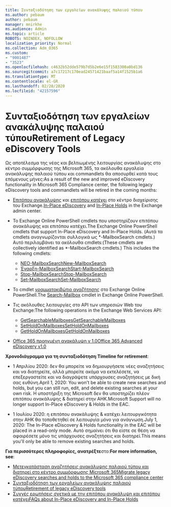 ```yaml
---
title: Συνταξιοδότηση των εργαλείων ανακάλυψης παλαιού τύπου
ms.author: pebaum
author: pebaum
manager: mnirkhe
ms.audience: Admin
ms.topic: article
ROBOTS: NOINDEX, NOFOLLOW
localization_priority: Normal
ms.collection: Adm_O365
ms.custom:
- "9001487"
- "3523"
ms.openlocfilehash: c4632b52dde579b7d5b2e6e15f1583300a0bd136
ms.sourcegitcommit: a7c17217c170ead24571421baaf5a14f1525b1a6
ms.translationtype: MT
ms.contentlocale: el-GR
ms.lasthandoff: 02/20/2020
ms.locfileid: "42157596"
---
```

# <a name="retirement-of-legacy-ediscovery-tools"></a><span data-ttu-id="7f882-102">Συνταξιοδότηση των εργαλείων ανακάλυψης παλαιού τύπου</span><span class="sxs-lookup"><span data-stu-id="7f882-102">Retirement of Legacy eDiscovery Tools</span></span>

<span data-ttu-id="7f882-103">Ως αποτέλεσμα της νέας και βελτιωμένης λειτουργίας ανακάλυψης στο κέντρο συμμόρφωσης της Microsoft 365, τα ακόλουθα εργαλεία ανακάλυψης παλαιού τύπου και commandlets θα αποσυρθεί κατά τους επόμενους μήνες:</span><span class="sxs-lookup"><span data-stu-id="7f882-103">As a result of the new and improved eDiscovery functionality in Microsoft 365 Compliance center, the following legacy eDiscovery tools and commandlets will be retired in the coming months:</span></span>

- <span data-ttu-id="7f882-104">[Επιτόπου ανακάλυψης](https://docs.microsoft.com/exchange/security-and-compliance/in-place-ediscovery/in-place-ediscovery) και [επιτόπου κατέχει](https://docs.microsoft.com/exchange/security-and-compliance/create-or-remove-in-place-holds) στο κέντρο διαχείρισης του Exchange.</span><span class="sxs-lookup"><span data-stu-id="7f882-104">[In-Place eDiscovery](https://docs.microsoft.com/exchange/security-and-compliance/in-place-ediscovery/in-place-ediscovery) and [In-Place Holds](https://docs.microsoft.com/exchange/security-and-compliance/create-or-remove-in-place-holds) in the Exchange admin center.</span></span>

- <span data-ttu-id="7f882-105">Το Exchange Online PowerShell cmdlets που υποστηρίζουν επιτόπου ανακάλυψης και επιτόπου κατέχει.</span><span class="sxs-lookup"><span data-stu-id="7f882-105">The Exchange Online PowerShell cmdlets that support In-Place eDiscovery and In-Place Holds.</span></span> <span data-ttu-id="7f882-106">(Αυτά τα cmdlets αναγνωρίζονται συλλογικά ως \*-MailboxSearch cmdlets.) Αυτό περιλαμβάνει τα ακόλουθα cmdlets:</span><span class="sxs-lookup"><span data-stu-id="7f882-106">(These cmdlets are collectively identified as \*-MailboxSearch cmdlets.) This includes the following cmdlets:</span></span>

    - [<span data-ttu-id="7f882-107">ΝΕΟ-MailboxSearch</span><span class="sxs-lookup"><span data-stu-id="7f882-107">New-MailboxSearch</span></span>](https://docs.microsoft.com/powershell/module/exchange/policy-and-compliance-content-search/new-mailboxsearch)
    - [<span data-ttu-id="7f882-108">Έναρξη-MailboxSearch</span><span class="sxs-lookup"><span data-stu-id="7f882-108">Start-MailboxSearch</span></span>](https://docs.microsoft.com/powershell/module/exchange/policy-and-compliance-content-search/start-mailboxsearch)
    - [<span data-ttu-id="7f882-109">Stop-MailboxSearch</span><span class="sxs-lookup"><span data-stu-id="7f882-109">Stop-MailboxSearch</span></span>](https://docs.microsoft.com/powershell/module/exchange/policy-and-compliance-content-search/stop-mailboxsearch)
    - [<span data-ttu-id="7f882-110">Set-MailboxSearch</span><span class="sxs-lookup"><span data-stu-id="7f882-110">Set-MailboxSearch</span></span>](https://docs.microsoft.com/powershell/module/exchange/policy-and-compliance-content-search/set-mailboxsearch)

- <span data-ttu-id="7f882-111">Το cmdlet [γραμματοκιβώτιο αναζήτησης](https://docs.microsoft.com/powershell/module/exchange/mailboxes/search-mailbox?view=exchange-ps) στο Exchange Online PowerShell.</span><span class="sxs-lookup"><span data-stu-id="7f882-111">The [Search-Mailbox](https://docs.microsoft.com/powershell/module/exchange/mailboxes/search-mailbox?view=exchange-ps) cmdlet in Exchange Online PowerShell.</span></span>
- <span data-ttu-id="7f882-112">Τις ακόλουθες λειτουργίες στο API των υπηρεσιών Web του Exchange:</span><span class="sxs-lookup"><span data-stu-id="7f882-112">The following operations in the Exchange Web Services API:</span></span>
    - [<span data-ttu-id="7f882-113">GetSearchableMailboxes</span><span class="sxs-lookup"><span data-stu-id="7f882-113">GetSearchableMailboxes</span></span>](https://docs.microsoft.com/exchange/client-developer/web-service-reference/getsearchablemailboxes-operation)
    - [<span data-ttu-id="7f882-114">SetHoldOnMailboxes</span><span class="sxs-lookup"><span data-stu-id="7f882-114">SetHoldOnMailboxes</span></span>](https://docs.microsoft.com/exchange/client-developer/web-service-reference/setholdonmailboxes-operation)
    - [<span data-ttu-id="7f882-115">GetHoldOnMailboxes</span><span class="sxs-lookup"><span data-stu-id="7f882-115">GetHoldOnMailboxes</span></span>](https://docs.microsoft.com/exchange/client-developer/web-service-reference/getholdonmailboxes-operation)

- [<span data-ttu-id="7f882-116">Office 365 προηγμένη ανακάλυψη v 1.0</span><span class="sxs-lookup"><span data-stu-id="7f882-116">Office 365 Advanced eDiscovery v1.0</span></span>](https://docs.microsoft.com/en-us/microsoft-365/compliance/office-365-advanced-ediscovery)

<span data-ttu-id="7f882-117">**Χρονοδιάγραμμα για τη συνταξιοδότηση**:</span><span class="sxs-lookup"><span data-stu-id="7f882-117">**Timeline for retirement**:</span></span>
- <span data-ttu-id="7f882-118">1 Απριλίου 2020: δεν θα μπορείτε να δημιουργήσετε νέες αναζητήσεις και να διατηρείτε, αλλά μπορείτε ακόμα να εκτελέσετε, να επεξεργαστείτε και να διαγράψετε υπάρχουσες αναζητήσεις με δική σας ευθύνη.</span><span class="sxs-lookup"><span data-stu-id="7f882-118">April 1, 2020: You won't be able to create new searches and holds, but you can still run, edit, and delete existing searches at your own risk.</span></span> <span data-ttu-id="7f882-119">Η υποστήριξη της Microsoft δεν θα υποστηρίζει πλέον επιτόπου ανακάλυψης & διατηρεί στην ΑΗΚ.</span><span class="sxs-lookup"><span data-stu-id="7f882-119">Microsoft Support will no longer support In-Place eDiscovery & Holds in the EAC.</span></span>

- <span data-ttu-id="7f882-120">1 Ιουλίου 2020: η επιτόπου ανακάλυψης & κατέχει λειτουργικότητα στην ΑΗΚ θα τοποθετηθεί σε λειτουργία μόνο για ανάγνωση.</span><span class="sxs-lookup"><span data-stu-id="7f882-120">July 1, 2020: The In-Place eDiscovery & Holds functionality in the EAC will be placed in a read-only mode.</span></span> <span data-ttu-id="7f882-121">Αυτό σημαίνει ότι θα είστε σε θέση να αφαιρέσετε μόνο τις υπάρχουσες αναζητήσεις και διατηρεί.</span><span class="sxs-lookup"><span data-stu-id="7f882-121">This means you'll only be able to remove existing searches and holds.</span></span>

<span data-ttu-id="7f882-122">**Για περισσότερες πληροφορίες, ανατρέξτε**στο:</span><span class="sxs-lookup"><span data-stu-id="7f882-122">**For more information, see**:</span></span>

 - [<span data-ttu-id="7f882-123">Μετεγκατάσταση αναζητήσεις ανακάλυψης παλαιού τύπου και διατηρεί στο κέντρο συμμόρφωσης Microsoft 365</span><span class="sxs-lookup"><span data-stu-id="7f882-123">Migrate legacy eDiscovery searches and holds to the Microsoft 365 compliance center</span></span>](https://docs.microsoft.com/en-us/microsoft-365/compliance/migrate-legacy-ediscovery-searches-and-holds)
 - [<span data-ttu-id="7f882-124">Συνταξιοδότηση των εργαλείων ανακάλυψης παλαιού τύπου</span><span class="sxs-lookup"><span data-stu-id="7f882-124">Retirement of legacy eDiscovery tools</span></span>](https://docs.microsoft.com/en-us/microsoft-365/compliance/legacy-ediscovery-retirement)
 - [<span data-ttu-id="7f882-125">Συχνές ερωτήσεις σχετικά με την επιτόπου ανακάλυψη και επιτόπου κατέχει</span><span class="sxs-lookup"><span data-stu-id="7f882-125">FAQs about In-Place eDiscovery and In-Place Holds</span></span>](https://docs.microsoft.com/en-us/microsoft-365/compliance/legacy-ediscovery-retirement#faqs-about-in-place-ediscovery-and-in-place-holds)



